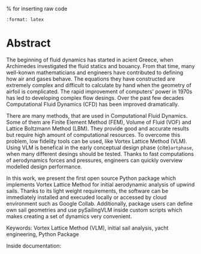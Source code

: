 % for inserting raw code
```{role} raw-latex(raw)
:format: latex
```
# Abstract 

The beginning of fluid dynamics has started in acient Greece, when Archimedes investigated the fluid statics and bouancy. From that time, many well-konwn mathematicians and engineers have contributed to defining how air and gases behave. The equations they have constructed are extremely complex and difficult to calculate by hand when the geometry of airfoil is complicated. The rapid improvement of computers' power in 1970s has led to developing complex flow desings. Over the past few decades Computational Fluid Dynamics (CFD) has been improved dramatically. 

There are many methods, that are used in Computational Fluid Dynamics. Some of them are Finite Element Method (FEM), Volume of Fluid (VOF) and Lattice Boltzmann Method (LBM). They provide good and accurate results but require high amount of computational resources. To overcome this problem, low fidelity tools can be used, like Vortex Lattice Method (VLM). Using VLM is benefical in the early conceptual design phase {cite}`artphase`, when many different desings should be tested. Thanks to fast computations of aerodynamics forces and pressures, engineers can quickly overview modelled design performance.

In this work, we present the first open source Python package which implements Vortex Lattice Method for initial aerodynamic analysis of upwind sails. Thanks to its light weight requirements, the software can be immediately installed and execuded locally or accessed by cloud environment such as Google Collab. Additionally, package users can define own sail geometries and use pySailingVLM inside custom scripts which makes creating a set of dynamics very convenient.

Keywords: Vortex Lattice Method (VLM), initial sail analysis, yacht engineering, Python Package

Inside documentation:

```{tableofcontents}
```
